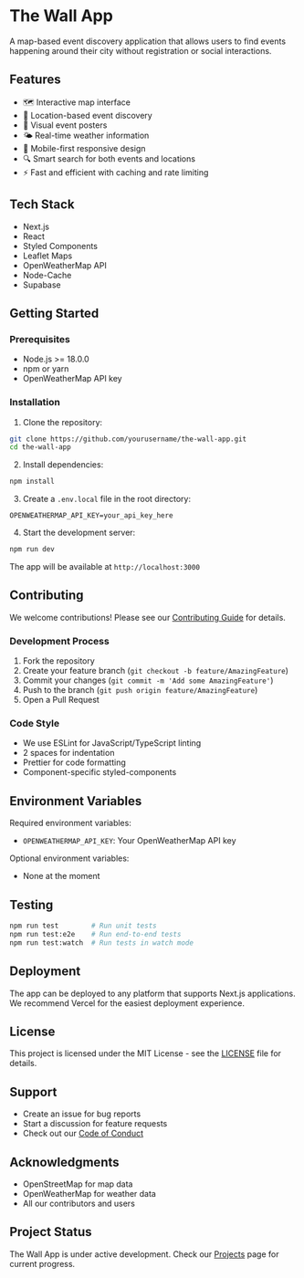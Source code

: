 # The Wall App

A map-based event discovery application that allows users to find events happening around their city without registration or social interactions.

## Features

- 🗺️ Interactive map interface
- 📍 Location-based event discovery
- 🎨 Visual event posters
- 🌤️ Real-time weather information
- 📱 Mobile-first responsive design
- 🔍 Smart search for both events and locations
- ⚡ Fast and efficient with caching and rate limiting

## Tech Stack

- Next.js
- React
- Styled Components
- Leaflet Maps
- OpenWeatherMap API
- Node-Cache
- Supabase

## Getting Started

### Prerequisites

- Node.js >= 18.0.0
- npm or yarn
- OpenWeatherMap API key

### Installation

1. Clone the repository:
```bash
git clone https://github.com/yourusername/the-wall-app.git
cd the-wall-app
```

2. Install dependencies:
```bash
npm install
```

3. Create a `.env.local` file in the root directory:
```env
OPENWEATHERMAP_API_KEY=your_api_key_here
```

4. Start the development server:
```bash
npm run dev
```

The app will be available at `http://localhost:3000`

## Contributing

We welcome contributions! Please see our [Contributing Guide](CONTRIBUTING.md) for details.

### Development Process

1. Fork the repository
2. Create your feature branch (`git checkout -b feature/AmazingFeature`)
3. Commit your changes (`git commit -m 'Add some AmazingFeature'`)
4. Push to the branch (`git push origin feature/AmazingFeature`)
5. Open a Pull Request

### Code Style

- We use ESLint for JavaScript/TypeScript linting
- 2 spaces for indentation
- Prettier for code formatting
- Component-specific styled-components

## Environment Variables

Required environment variables:
- `OPENWEATHERMAP_API_KEY`: Your OpenWeatherMap API key

Optional environment variables:
- None at the moment

## Testing

```bash
npm run test        # Run unit tests
npm run test:e2e    # Run end-to-end tests
npm run test:watch  # Run tests in watch mode
```

## Deployment

The app can be deployed to any platform that supports Next.js applications. We recommend Vercel for the easiest deployment experience.

## License

This project is licensed under the MIT License - see the [LICENSE](LICENSE) file for details.

## Support

- Create an issue for bug reports
- Start a discussion for feature requests
- Check out our [Code of Conduct](CODE_OF_CONDUCT.md)

## Acknowledgments

- OpenStreetMap for map data
- OpenWeatherMap for weather data
- All our contributors and users

## Project Status

The Wall App is under active development. Check our [Projects](https://github.com/yourusername/the-wall-app/projects) page for current progress.